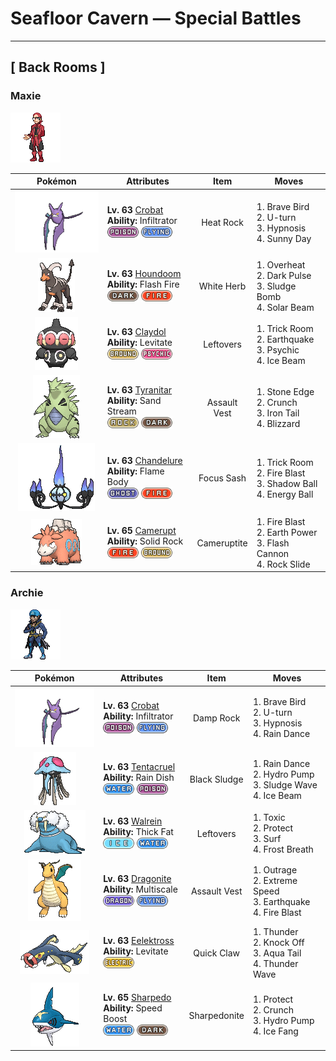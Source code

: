 # Seafloor Cavern — Special Battles

---

## [ Back Rooms ]


### Maxie

![Maxie](../../assets/important_trainers/maxie.png "Maxie")

| Pokémon | Attributes | Item | Moves |
|:-------:|------------|:----:|-------|
| ![Crobat](../../assets/sprites/crobat/front.gif "Crobat: Crobat sneaks up on its intended prey using wings that barely make a sound. This Pokémon rests by hanging on a tree branch with its rear legs that serve as wings.") | **Lv. 63** [Crobat](../../pokemon/crobat.md)<br>**Ability:** Infiltrator<br>![poison](../../assets/types/poison.png) ![flying](../../assets/types/flying.png) | Heat Rock | 1. Brave Bird<br>2. U-turn<br>3. Hypnosis<br>4. Sunny Day |
| ![Houndoom](../../assets/sprites/houndoom/front.gif "Houndoom: In a Houndoom pack, the one with its horns raked sharply toward the back serves a leadership role. These Pokémon choose their leader by fighting among themselves.") | **Lv. 63** [Houndoom](../../pokemon/houndoom.md)<br>**Ability:** Flash Fire<br>![dark](../../assets/types/dark.png) ![fire](../../assets/types/fire.png) | White Herb | 1. Overheat<br>2. Dark Pulse<br>3. Sludge Bomb<br>4. Solar Beam |
| ![Claydol](../../assets/sprites/claydol/front.gif "Claydol: Claydol is an enigma that appeared from a clay statue made by an ancient civilization dating back 20,000 years. This Pokémon shoots beams from both its hands.") | **Lv. 63** [Claydol](../../pokemon/claydol.md)<br>**Ability:** Levitate<br>![ground](../../assets/types/ground.png) ![psychic](../../assets/types/psychic.png) | Leftovers | 1. Trick Room<br>2. Earthquake<br>3. Psychic<br>4. Ice Beam |
| ![Tyranitar](../../assets/sprites/tyranitar/front.gif "Tyranitar: Tyranitar is so overwhelmingly powerful, it can bring down a whole mountain to make its nest. This Pokémon wanders about in mountains seeking new opponents to fight.") | **Lv. 63** [Tyranitar](../../pokemon/tyranitar.md)<br>**Ability:** Sand Stream<br>![rock](../../assets/types/rock.png) ![dark](../../assets/types/dark.png) | Assault Vest | 1. Stone Edge<br>2. Crunch<br>3. Iron Tail<br>4. Blizzard |
| ![Chandelure](../../assets/sprites/chandelure/front.gif "Chandelure: The spirits burned up in its ominous flame lose their way and wander this world forever.") | **Lv. 63** [Chandelure](../../pokemon/chandelure.md)<br>**Ability:** Flame Body<br>![ghost](../../assets/types/ghost.png) ![fire](../../assets/types/fire.png) | Focus Sash | 1. Trick Room<br>2. Fire Blast<br>3. Shadow Ball<br>4. Energy Ball |
| ![Camerupt](../../assets/sprites/camerupt/front.gif "Camerupt: The humps on Camerupt’s back are formed by a transformation of its bones. They sometimes blast out molten magma. This Pokémon apparently erupts often when it is enraged.") | **Lv. 65** [Camerupt](../../pokemon/camerupt.md)<br>**Ability:** Solid Rock<br>![fire](../../assets/types/fire.png) ![ground](../../assets/types/ground.png) | Cameruptite | 1. Fire Blast<br>2. Earth Power<br>3. Flash Cannon<br>4. Rock Slide |

### Archie

![Archie](../../assets/important_trainers/archie.png "Archie")

| Pokémon | Attributes | Item | Moves |
|:-------:|------------|:----:|-------|
| ![Crobat](../../assets/sprites/crobat/front.gif "Crobat: Crobat sneaks up on its intended prey using wings that barely make a sound. This Pokémon rests by hanging on a tree branch with its rear legs that serve as wings.") | **Lv. 63** [Crobat](../../pokemon/crobat.md)<br>**Ability:** Infiltrator<br>![poison](../../assets/types/poison.png) ![flying](../../assets/types/flying.png) | Damp Rock | 1. Brave Bird<br>2. U-turn<br>3. Hypnosis<br>4. Rain Dance |
| ![Tentacruel](../../assets/sprites/tentacruel/front.gif "Tentacruel: Tentacruel has tentacles that can be freely elongated and shortened at will. It ensnares prey with its tentacles and weakens the prey by dosing it with a harsh toxin. It can catch up to 80 prey at the same time.") | **Lv. 63** [Tentacruel](../../pokemon/tentacruel.md)<br>**Ability:** Rain Dish<br>![water](../../assets/types/water.png) ![poison](../../assets/types/poison.png) | Black Sludge | 1. Rain Dance<br>2. Hydro Pump<br>3. Sludge Wave<br>4. Ice Beam |
| ![Walrein](../../assets/sprites/walrein/front.gif "Walrein: Walrein swims all over in frigid seawater while crushing icebergs with its grand, imposing tusks. Its thick layer of blubber makes enemy attacks bounce off harmlessly.") | **Lv. 63** [Walrein](../../pokemon/walrein.md)<br>**Ability:** Thick Fat<br>![ice](../../assets/types/ice.png) ![water](../../assets/types/water.png) | Leftovers | 1. Toxic<br>2. Protect<br>3. Surf<br>4. Frost Breath |
| ![Dragonite](../../assets/sprites/dragonite/front.gif "Dragonite: Dragonite is capable of circling the globe in just 16 hours. It is a kindhearted Pokémon that leads lost and foundering ships in a storm to the safety of land.") | **Lv. 63** [Dragonite](../../pokemon/dragonite.md)<br>**Ability:** Multiscale<br>![dragon](../../assets/types/dragon.png) ![flying](../../assets/types/flying.png) | Assault Vest | 1. Outrage<br>2. Extreme Speed<br>3. Earthquake<br>4. Fire Blast |
| ![Eelektross](../../assets/sprites/eelektross/front.gif "Eelektross: They crawl out of the ocean using their arms. They will attack prey on shore and immediately drag it into the ocean.") | **Lv. 63** [Eelektross](../../pokemon/eelektross.md)<br>**Ability:** Levitate<br>![electric](../../assets/types/electric.png) | Quick Claw | 1. Thunder<br>2. Knock Off<br>3. Aqua Tail<br>4. Thunder Wave |
| ![Sharpedo](../../assets/sprites/sharpedo/front.gif "Sharpedo: Sharpedo can swim at speeds of up to 75 mph by jetting seawater out of its backside. This Pokémon’s drawback is its inability to swim long distances.") | **Lv. 65** [Sharpedo](../../pokemon/sharpedo.md)<br>**Ability:** Speed Boost<br>![water](../../assets/types/water.png) ![dark](../../assets/types/dark.png) | Sharpedonite | 1. Protect<br>2. Crunch<br>3. Hydro Pump<br>4. Ice Fang |

